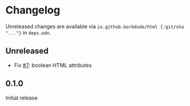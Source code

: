 # Changelog

Unreleased changes are available via `io.github.borkdude/html {:git/sha "..."}` in `deps.edn`.

## Unreleased

- Fix [#7](https://github.com/borkdude/html/issues/7): boolean HTML attributes

## 0.1.0

Initial release
